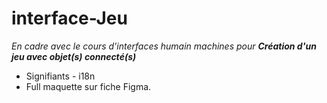# interface-Jeu
_En cadre avec le cours d'interfaces humain machines pour **Création d'un jeu avec objet(s) connecté(s)**_

- Signifiants - i18n
- Full maquette sur fiche Figma.
